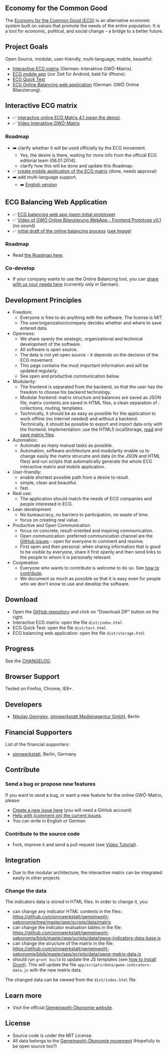 ## Economy for the Common Good
The [Economy for the Common Good (ECG)](http://gemeinwohl-oekonomie.org) is an alternative economic system built on values that promote the needs of the entire population.
 It is a tool for economic, political, and social change – a bridge to a better future.

## Project Goals
Open Source, modular, user-friendly, multi-language, mobile, beautiful:

* [Interactive ECG matrix](#interactive-ecg-matrix) (German: Interaktive GWÖ-Matrix).
* [ECG mobile app](https://github.com/sinnwerkstatt/economy-common-good-mobile#economy-for-the-common-good---mobile-app) (zur Zeit für Android, bald für iPhone).
* [ECG Quick Test](http://sinnwerkstatt.github.io/gemeinwohl-oekonomie/test.html#)
* [ECG Online Balancing web application](https://github.com/sinnwerkstatt/gemeinwohl-oekonomie#ecg-balancing-web-application) (German: GWÖ Online Bilanzierung).

## Interactive ECG matrix

* :white_check_mark: [interactive online ECG Matrix 4.1 (open the demo)](http://sinnwerkstatt.github.io/gemeinwohl-oekonomie/#).
* :white_check_mark: [Video Interaktive GWÖ-Matrix ](http://www.youtube.com/watch?v=b3aGKeZJlBI)

### Roadmap

* :arrow_right: clarify whether it will be used officially by the ECG movement.
    * Yes, the desire is there, waiting for more info from the official ECG editorial team (06.01.2014).
    * clarify how this will be done and update this Roadmap.
* :white_check_mark: [create mobile application of the ECG matrix](https://github.com/sinnwerkstatt/economy-common-good-mobile) (done, needs approval)
* :arrow_right: add multi-language support.
    * :arrow_right: [English version](https://github.com/sinnwerkstatt/gemeinwohl-oekonomie/issues?milestone=3&state=open)

## ECG Balancing Web Application

* :white_check_mark: [ECG balancing web app (open initial prototype)](http://sinnwerkstatt.github.io/gemeinwohl-oekonomie/storage.html)
* :white_check_mark: [Video of GWÖ Online Bilanzierung WebApp - Frontend Prototype v0.1](http://www.youtube.com/watch?v=5SWigCkOKBk) (no sound)
* :white_check_mark: [initial draft of the online balancing process](http://creately.com/diagram/hlvynl1f1/MA9GKxHvxTVAKUOax04wCo1pbQc%3D) ([see Image](https://raw2.github.com/sinnwerkstatt/gemeinwohl-oekonomie/master/docs/images/ecg-online-balancing-process.png))

### Roadmap

* Read [the Roadmap here](docs/ECG_Online_Balancing_Roadmap_de.md#roadmap).

### Co-develop

* If your company wants to use the Online Balancing tool, you can [share with us your needs here](docs/ECG_Online_Balancing_Roadmap_de.md#mitgestalten) (currently only in German).


## Development Principles

* Freedom:
    * Everyone is free to do anything with the software. The license is MIT.
    * The user/organization/company decides whether and where to save entered data.
* Openness:
    * We share openly the strategic, organizational and technical development of the software.
    * All software is open source.
    * The data is not yet open source - it depends on the decision of the ECG movement.
    * This page contains the most important information and will be updated regularly.
    * See open and productive communication below.
* Modularity:
    * The frontend is separated from the backend, so that the user has the freedom to choose his backend technology.
    * Modular frontend: matrix structure and balances are saved as JSON file, matrix contents are saved in HTML files, a clean separation of : collections, routing, templates. 
    * Technically, it should be as easy as possible for the application to work offline (no Internet needed) and without a backend. Technically, it should be possible to export and import data only with the frontend. Implementation: use the HTML5 localStorage, [read](http://www.html5rocks.com/en/tutorials/file/dndfiles/) and [save matrix files](http://stackoverflow.com/a/20194533/2510374).
* Automation:
    * Automate as many manual tasks as possible.
    * Automation, software architecture and modularity enable us to change easily the matrix strucutre and data (in the JSON and HTML  files) and run scripts that automatically generate the whole ECG interactive matrix and mobile application.
* User-friendly:
    * enable shortest possible path from a desire to result.
    * simple, clean and beautiful.
    * fast.
* Real use:
    * The application should match the needs of ECG companies and people interested in ECG.
* Lean development
    * No bureaucracy, no barriers to participation, no waste of time.
    * focus on creating real value.
* Productive and Open Communication
    * focus on concrete, result-oriented and inspiring communication.
    * Open communication: preferred communication channel are the [GitHub issues](https://github.com/sinnwerkstatt/gemeinwohl-oekonomie/issues) - open for everyone to comment and resolve.
    * First open and then personal: when sharing information that is good to be visible by everyone, share it first openly and then send links to the people to whom it is personally relevant.
* Cooperation
    * Everyone who wants to contribute is welcome to do so. See [how to contribute](#contribute).
    * We document as much as possible so that it is easy even for people who we don't know to use and develop the software.

## Download

* Open the [GitHub repository](https://github.com/sinnwerkstatt/gemeinwohl-oekonomie) and click on "Download ZIP" button on the right.
* Interactive ECG matrix: open the file ```dist/index.html```
* ECG Quick Test: open the file ```dist/test.html```
* ECG balancing web application: open the file ```dist/storage.html```

## Progress
See the [CHANGELOG](CHANGELOG.md).

## Browser Support
Tested on Firefox, Chrome, IE8+.

## Developers

* [Nikolay Georgiev](http://nikolay-georgiev.net), [sinnwerkstatt Medienagentur GmbH](https://www.sinnwerkstatt.com/), Berlin

## Financial Supporters
List of the financial supporters:

* [sinnwerkstatt](https://www.sinnwerkstatt.com/), Berlin, Germany

## Contribute
### Send a bug or propose new features
If you want to send a bug, or want a new feature for the online GWÖ-Matrix, please:

 * [Create a new issue here](https://github.com/sinnwerkstatt/gemeinwohl-oekonomie/issues/new) (you will need a GitHub account)
 * [Help with (comment on) the current issues](https://github.com/sinnwerkstatt/gemeinwohl-oekonomie/issues/).
 * You can write in English or German.

### Contribute to the source code
 * Fork, improve it and send a pull request (see [Video Tutorial](http://www.youtube.com/watch?v=SCZF6I-Rc4I&feature=c4-overview-vl&list=PLg7s6cbtAD15Das5LK9mXt_g59DLWxKUe)).

## Integration
 * Due to the modular architecture, the interactive matrix can be integrated easily in other projects

### Change the data
The indicators data is stored in HTML files. In order to change it, you:

* can change any indicator HTML contents in the files: https://github.com/sinnwerkstatt/gemeinwohl-oekonomie/tree/master/app/scripts/data/matrix
* can change the indicator evaluation tables in the file: https://github.com/sinnwerkstatt/gemeinwohl-oekonomie/blob/master/app/scripts/data/gwoe-indicators-data-base.js
* can change the structure of the matrix in the file: https://github.com/sinnwerkstatt/gemeinwohl-oekonomie/blob/master/app/scripts/data/gwoe-matrix-data.js
* should run ```grunt build``` to update the JS templates (see [how to install Grunt](https://github.com/sinnwerkstatt/sinnwerkstatt-web/wiki/Grunt#install)). This will update the file ```app/scripts/data/gwoe-indicators-data.js``` with the new matrix data.

The changed data can be viewed from the ```dist/index.html``` file.

## Learn more

 * Visit the official [Gemeinwohl-Ökonomie website](http://www.gemeinwohl-oekonomie.de/).

## License

* Source code is under the MIT License.
* All data belongs to the [Gemeinwohl-Ökonomie movement](http://gemeinwohl-oekonomie.de) (Hopefully to be open source too?)
